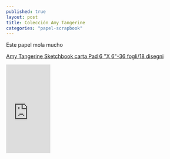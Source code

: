 ```yaml
---
published: true
layout: post
title: Colección Amy Tangerine
categories: "papel-scrapbook"
---
```



Este papel mola mucho

<a rel="nofollow" href="http://www.amazon.es/gp/product/B007QNOQLI/ref=as_li_ss_tl?ie=UTF8&camp=3626&creative=24822&creativeASIN=B007QNOQLI&linkCode=as2&tag=materiascrapb-21">Amy Tangerine Sketchbook carta Pad 6 "X 6"-36 fogli/18 disegni</a><img src="http://ir-es.amazon-adsystem.com/e/ir?t=materiascrapb-21&l=as2&o=30&a=B007QNOQLI" width="1" height="1" border="0" alt="" style="border:none !important; margin:0px !important;" />


<iframe src="http://rcm-eu.amazon-adsystem.com/e/cm?lt1=_blank&bc1=000000&IS2=1&bg1=FFFFFF&fc1=000000&lc1=0000FF&t=materiascrapb-21&o=30&p=8&l=as4&m=amazon&f=ifr&ref=ss_til&asins=B007QNOQLI" style="width:120px;height:240px;" scrolling="no" marginwidth="0" marginheight="0" frameborder="0"></iframe>
